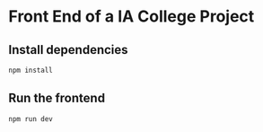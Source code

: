 # Front End of a IA College Project 

## Install dependencies
```js
npm install
```

## Run the frontend
```js
npm run dev
```

